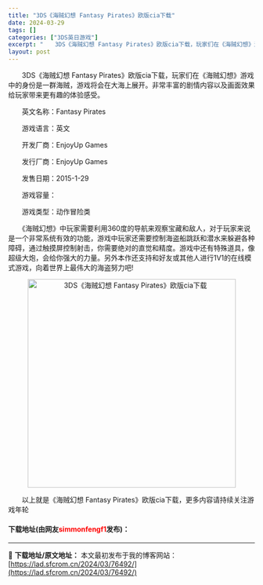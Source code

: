 ```yaml
---
title: "3DS《海贼幻想 Fantasy Pirates》欧版cia下载"
date: 2024-03-29
tags: []
categories: ["3DS英日游戏"]
excerpt: "　　3DS《海贼幻想 Fantasy Pirates》欧版cia下载，玩家们在《海贼幻想》游戏中的身份是一群海贼，游戏将会在大海上展开。非常丰富的剧情内容以及画面效果给玩家带来更有趣的体验感受。 　　英文名称：Fantasy Pirates 　　游戏语言：英文 　　开发厂商：EnjoyUp Game&hellip;"
layout: post
---
```


 <p>　　3DS《海贼幻想 Fantasy Pirates》欧版cia下载，玩家们在《海贼幻想》游戏中的身份是一群海贼，游戏将会在大海上展开。非常丰富的剧情内容以及画面效果给玩家带来更有趣的体验感受。</p> <p>　　英文名称：Fantasy Pirates</p> <p>　　游戏语言：英文</p> <p>　　开发厂商：EnjoyUp Games</p> <p>　　发行厂商：EnjoyUp Games</p> <p>　　发售日期：2015-1-29</p> <p>　　游戏容量：</p> <p>　　游戏类型：动作冒险类</p> <p>　　《海贼幻想》中玩家需要利用360度的导航来观察宝藏和敌人，对于玩家来说是一个非常系统有效的功能，游戏中玩家还需要控制海盗船跳跃和潜水来躲避各种障碍，通过触摸屏控制射击，你需要绝对的直觉和精度。游戏中还有特殊道具，像超级大炮，会给你强大的力量。另外本作还支持和好友或其他人进行1V1的在线模式游戏，向着世界上最伟大的海盗努力吧!</p> <p align="center"><img align="" border="0" src="https://lad.sfcrom.cn/wp-content/uploads/2024/03/20240329_660634c655f74.jpg" width="425" alt="3DS《海贼幻想 Fantasy Pirates》欧版cia下载" /></p> <p>　　以上就是《海贼幻想 Fantasy Pirates》欧版cia下载，更多内容请持续关注游戏年轮</p> <p><h4>下载地址(由网友<font color="red">simmonfengf1</font>发布)：</h4></p> 

---
📖 **下载地址/原文地址：** 本文最初发布于我的博客网站：[https://lad.sfcrom.cn/2024/03/76492/](https://lad.sfcrom.cn/2024/03/76492/)
